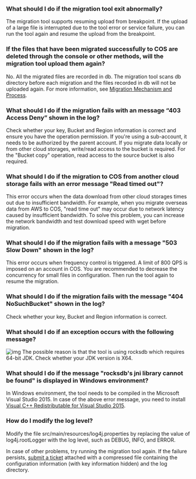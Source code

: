 ### What should I do if the migration tool exit abnormally?

The migration tool supports resuming upload from breakpoint. If the upload of a large file is interrupted due to the tool error or service failure, you can run the tool again and resume the upload from the breakpoint.

### If the files that have been migrated successfully to COS are deleted through the console or other methods, will the migration tool upload them again?

No. All the migrated files are recorded in db. The migration tool scans db directory before each migration and the files recorded in db will not be uploaded again. For more information, see [Migration Mechanism and Process](https://intl.cloud.tencent.com/document/product/436/15392#.E8.BF.81.E7.A7.BB.E6.9C.BA.E5.88.B6.E5.8F.8A.E6.B5.81.E7.A8.8B).

### What should I do if the migration fails with an message “403 Access Deny” shown in the log?

Check whether your key, Bucket and Region information is correct and ensure you have the operation permission. If you're using a sub-account, it needs to be authorized by the parent account. If you migrate data locally or from other cloud storages, write/read access to the bucket is required. For the "Bucket copy" operation, read access to the source bucket is also required.

### What should I do if the migration to COS from another cloud storage fails with an error message "Read timed out"?

This error occurs when the data download from other cloud storages times out due to insufficient bandwidth. For example, when you migrate overseas data from AWS to COS, "read time out" may occur due to network latency caused by insufficient bandwidth. To solve this problem, you can increase the network bandwidth and test download speed with wget before migration.

### What should I do if the migration fails with a message "503 Slow Down" shown in the log?

This error occurs when frequency control is triggered. A limit of 800 QPS is imposed on an account in COS. You are recommended to decrease the concurrency for small files in configuration. Then run the tool again to resume the migration.

### What should I do if the migration fails with the message "404 NoSuchBucket" shown in the log?

Check whether your key, Bucket and Region information is correct.

### What should I do if an exception occurs with the following message?

![img](https://main.qcloudimg.com/raw/9fdac231af66c991c13fe0440e8d7366.png)
The possible reason is that the tool is using rocksdb which requires 64-bit JDK. Check whether your JDK version is X64.

### What should I do if the message "rocksdb's jni library cannot be found" is displayed in Windows environment?
In Windows environment, the tool needs to be compiled in the Microsoft Visual Studio 2015. In case of the above error message, you need to install [Visual C++ Redistributable for Visual Studio 2015](https://www.microsoft.com/zh-CN/download/details.aspx?id=48145).

### How do I modify the log level?
Modify the file src/main/resources/log4j.properties by replacing the value of log4j.rootLogger with the log level, such as DEBUG, INFO, and ERROR.

In case of other problems, try running the migration tool again. If the failure persists, [submit a ticket](https://console.cloud.tencent.com/workorder/category) attached with a compressed file containing the configuration information (with key information hidden) and the log directory.

